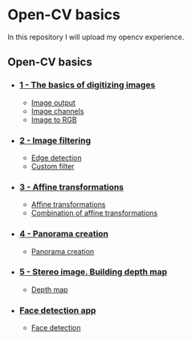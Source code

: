 # Open-CV basics
In this repository I will upload my opencv experience.

<!DOCTYPE html>
<html>
	<head>
	</head>
	<body>
		<h2>Open-CV basics</h2>
		<ul>
			<li><h3><a href="https://github.com/dat-mc/learning-basics-opencv/tree/main/1%20-%20The%20basics%20of%20digitizing%20images">1 - The basics of digitizing images</a></h3>
				<ul>
					<li><a href="https://github.com/dat-mc/learning-basics-opencv/blob/main/1%20-%20The%20basics%20of%20digitizing%20images/Image%20output/Image%20output.py">Image output</a></li>
					<li><a href="https://github.com/dat-mc/learning-basics-opencv/blob/main/1%20-%20The%20basics%20of%20digitizing%20images/Image%20channels/Image%20channels.py">Image channels</a></li>
					<li><a href="https://github.com/dat-mc/learning-basics-opencv/blob/main/1%20-%20The%20basics%20of%20digitizing%20images/Image%20to%20RGB/Image%20to%20RGB.py">Image to RGB</a></li>
				</ul>
			</li>
			<li><h3><a href="https://github.com/dat-mc/learning-basics-opencv/tree/main/2%20-%20Image%20filtering">2 - Image filtering</a></h3>
				<ul>
					<li><a href="https://github.com/dat-mc/learning-basics-opencv/blob/main/2%20-%20Image%20filtering/Edge%20detection/Edge%20detection.py">Edge detection</a></li>
					<li><a href="https://github.com/dat-mc/learning-basics-opencv/blob/main/2%20-%20Image%20filtering/Custom%20filter/Custom%20filter.py">Custom filter</a></li>
				</ul>
			</li>
			<li><h3><a href="https://github.com/dat-mc/learning-basics-opencv/tree/main/3%20-%20Affine%20transformations">3 - Affine transformations</a></h3>
				<ul>
					<li><a href="https://github.com/dat-mc/learning-basics-opencv/blob/main/3%20-%20Affine%20transformations/Affine%20transformations/Affine%20transformations.py">Affine transformations</a></li>
					<li><a href="https://github.com/dat-mc/learning-basics-opencv/blob/main/3%20-%20Affine%20transformations/%D0%A1ombination%20of%20affine%20transformations/%D0%A1ombination%20of%20affine%20transformations.py">Сombination of affine transformations</a></li>
				</ul>
			</li>
			<li><h3><a href="https://github.com/dat-mc/learning-basics-opencv/tree/main/4%20-%20Panorama%20creation/Panorama%20creation">4 - Panorama creation</a></h3>
				<ul>
					<li><a href="https://github.com/dat-mc/learning-basics-opencv/blob/main/4%20-%20Panorama%20creation/Panorama%20creation/Panorama%20creation.py">Panorama creation</a></li>
				</ul>
			</li>
			<li><h3><a href="https://github.com/dat-mc/learning-basics-opencv/tree/main/5%20-%20Stereo%20image.%20Building%20depth%20map/Depth%20map">5 - Stereo image. Building depth map</a></h3>
				<ul>
					<li><a href="https://github.com/dat-mc/learning-basics-opencv/blob/main/5%20-%20Stereo%20image.%20Building%20depth%20map/Depth%20map/Depth%20map.py">Depth map</a></li>
				</ul>
			</li>
			<li><h3><a href="https://github.com/dat-mc/learning-basics-opencv/tree/main/Face%20detection">Face detection app</a></h3>
				<ul>
					<li><a href="https://github.com/dat-mc/learning-basics-opencv/blob/main/Face%20detection/Face%20detection.py">Face detection</a></li>
				</ul>
			</li>
		</ul>
	</body>
</html>
